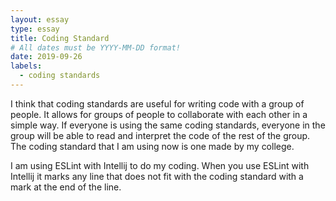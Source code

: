 ```yaml
---
layout: essay
type: essay
title: Coding Standard
# All dates must be YYYY-MM-DD format!
date: 2019-09-26
labels:
  - coding standards
---
```


I think that coding standards are useful for writing code with a group of people.  It allows for groups of people to collaborate with each other in a simple way.  If everyone is using the same coding standards, everyone in the group will be able to read and interpret the code of the rest of the group.  The coding standard that I am using now is one made by my college.  

I am using ESLint with Intellij to do my coding.  When you use ESLint with Intellij it marks any line that does not fit with the coding standard with a mark at the end of the line.  
